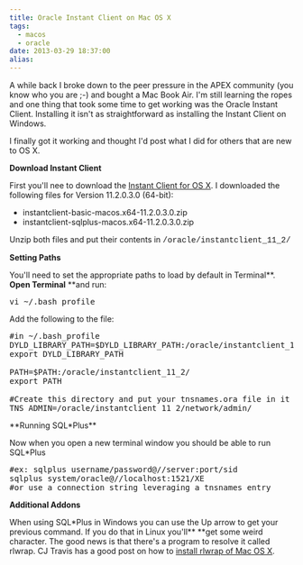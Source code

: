 ```yaml
---
title: Oracle Instant Client on Mac OS X
tags:
  - macos
  - oracle
date: 2013-03-29 18:37:00
alias:
---
```


A while back I broke down to the peer pressure in the APEX community (you know who you are ;-) and bought a Mac Book Air. I'm still learning the ropes and one thing that took some time to get working was the Oracle Instant Client. Installing it isn't as straightforward as installing the Instant Client on Windows.

I finally got it working and thought I'd post what I did for others that are new to OS X.

**Download Instant Client**

First you'll nee to download the [Instant Client for OS X](http://www.oracle.com/technetwork/topics/intel-macsoft-096467.html). I downloaded the following files for Version 11.2.0.3.0 (64-bit):

- instantclient-basic-macos.x64-11.2.0.3.0.zip
- instantclient-sqlplus-macos.x64-11.2.0.3.0.zip

Unzip both files and put their contents in <span style="font-family: &quot;Courier New&quot;,Courier,monospace;">/oracle/instantclient_11_2/</span>

**Setting Paths**

You'll need to set the appropriate paths to load by default in Terminal**. **Open Terminal** **and run:
<pre class="brush: bash;">vi ~/.bash_profile
</pre>Add the following to the file:
<pre class="brush: bash;">#in ~/.bash_profile
DYLD_LIBRARY_PATH=$DYLD_LIBRARY_PATH:/oracle/instantclient_11_2
export DYLD_LIBRARY_PATH

PATH=$PATH:/oracle/instantclient_11_2/
export PATH

#Create this directory and put your tnsnames.ora file in it
TNS_ADMIN=/oracle/instantclient_11_2/network/admin/
</pre>**Running SQL*Plus**

Now when you open a new terminal window you should be able to run SQL*Plus
<pre class="brush: bash;">#ex: sqlplus username/password@//server:port/sid
sqlplus system/oracle@//localhost:1521/XE
#or use a connection string leveraging a tnsnames entry
</pre>
**Additional Addons**

When using SQL*Plus in Windows you can use the Up arrow to get your previous command. If you do that in Linux you'll** **get some weird character. The good news is that there's a program to resolve it called rlwrap. CJ Travis has a good post on how to [install rlwrap of Mac OS X](http://www.cjtravis.com/?p=744).
